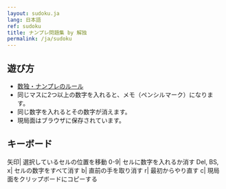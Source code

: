 ```yaml
---
layout: sudoku.ja
lang: 日本語
ref: sudoku
title: ナンプレ問題集 by 解独
permalink: /ja/sudoku
---
```


## 遊び方

- [数独・ナンプレのルール](./rule)
- 同じマスに2つ以上の数字を入れると、メモ（ペンシルマーク）になります。
- 同じ数字を入れるとその数字が消えます。
- 現局面はブラウザに保存されています。

## キーボード

矢印| 選択しているセルの位置を移動
0-9| セルに数字を入れるか消す
Del, BS, x| セルの数字をすべて消す
b| 直前の手を取り消す
r| 最初からやり直す
c| 現局面をクリップボードにコピーする
